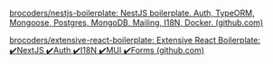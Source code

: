 [brocoders/nestjs-boilerplate: NestJS boilerplate. Auth, TypeORM, Mongoose, Postgres, MongoDB, Mailing, I18N, Docker. (github.com)](https://github.com/brocoders/nestjs-boilerplate)

[brocoders/extensive-react-boilerplate: Extensive React Boilerplate: ✔️NextJS ✔️Auth ✔️I18N ✔️MUI ✔️Forms (github.com)](https://github.com/brocoders/extensive-react-boilerplate)